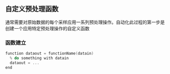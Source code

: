 ## 自定义预处理函数
通常需要对原始数据的每个采样应用一系列预处理操作。自动化此过程的第一步是创建一个应用特定预处理操作的自定义函数
### 函数建立
```C
function dataout = functionName(datain)
  % do something with datain
  dataout = ...
end
